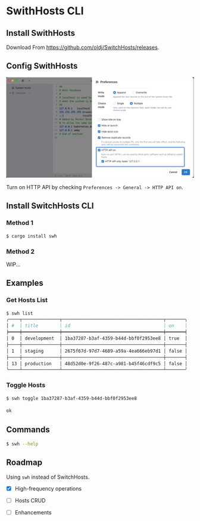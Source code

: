 # SwithHosts CLI

## Install SwithHosts

Download From <https://github.com/oldj/SwitchHosts/releases>.

## Config SwithHosts

![SwhConf](/assets/images/swh-config.png)


Turn on HTTP API by checking `Preferences -> General -> HTTP API on`.

## Install SwitchHosts CLI

### Method 1

```bash
$ cargo install swh
```

### Method 2

WIP...

## Examples

### Get Hosts List

```bash
$ swh list
╭────┬──────────────┬──────────────────────────────────────┬───────╮
│ #  │ title        │ id                                   │ on    │
╞════╪══════════════╪══════════════════════════════════════╪═══════╡
│ 0  │ development  │ 1ba37287-b3af-4359-b44d-bbf0f2953ee8 │ true  │
├────┼──────────────┼──────────────────────────────────────┼───────┤
│ 1  │ staging      │ 2675f67d-97d7-4689-a59a-4ea666eb97d1 │ false │
├────┼──────────────┼──────────────────────────────────────┼───────┤
│ 13 │ production   │ 48d52d0e-9f26-487c-a981-b45f46cdf9c5 │ false │
╰────┴──────────────┴──────────────────────────────────────┴───────╯
```

### Toggle Hosts

```bash
$ swh toggle 1ba37287-b3af-4359-b44d-bbf0f2953ee8

ok
```

## Commands

```bash
$ swh --help
```

## Roadmap

Using `swh` instead of SwitchHosts.

- [x] High-frequency operations
- [ ] Hosts CRUD
- [ ] Enhancements

